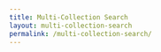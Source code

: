 ```yaml
---
title: Multi-Collection Search
layout: multi-collection-search
permalink: /multi-collection-search/
---
```

